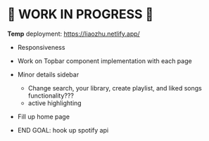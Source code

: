 # 🚧 WORK IN PROGRESS 🚧

**Temp** deployment: https://liaozhu.netlify.app/

- Responsiveness
- Work on Topbar component implementation with each page
- Minor details sidebar
    - Change search, your library, create playlist, and liked songs functionality???
    - active highlighting
- Fill up home page

- END GOAL: hook up spotify api
